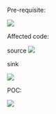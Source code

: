 Pre-requisite:

<img src="https://imgur.com/QbXtubj.png">

Affected code:

source
<img src="https://imgur.com/OygHt5u.png">


sink

<img src="https://imgur.com/4XrqV8g.png">


POC:

<img src="https://imgur.com/gyEIyTl.png">
